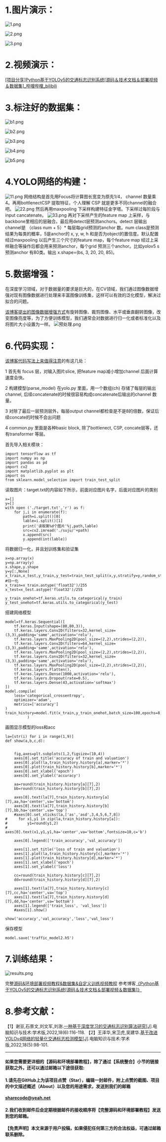 ﻿
# 1.图片演示：
![1.png](018af92b6053b90b664e19bf1da09332.png)

![2.png](761f359dd001f5f8cb8b1cb239aeeb46.png)

![3.png](030afb332f13e4bc6b0596b5aa365aa2.png)
# 2.视频演示：

[[项目分享]Python基于YOLOv5的交通标志识别系统[源码＆技术文档＆部署视频＆数据集]_哔哩哔哩_bilibili](https://www.bilibili.com/video/BV1Gg411Q7jU/?vd_source=bc9aec86d164b67a7004b996143742dc)

# 3.标注好的数据集：
![b1.png](62adeab6ed8dcfe56517b13a7e575bb3.png)

![b2.png](f4422dfba3bbfb604826e4699346fbe4.png)

![b3.png](58c0d1aa280cc0c77f1c507d97b1b4e6.png)

![b4.png](888add61eab5b53665e2128ed2cfafe8.png)

![b5.png](b618faf45cd351490d0362755e8e0cae.png)

# 4.YOLO网络的构建：
![11.png](472bdda4b1b5e1bdd999f42572323628.png)
网络结构是首先用Focus将计算图长宽变为原先1/4， channel 数量乘4。再用bottlenectCSP 提取特征，个人理解 CSP 就是更多不同channel的融合吧。
![22.png](a04a71c82ea4fecb18eb7123c15277a5.png)
然后再用maxpooling 下采样构建特征金字塔。下采样过每阶段与input cancatenate。 
![33.png](efa812bb804f0fb161e3c69ed54531d2.png)
再对下采样产生的feature map 上采样，与backbone里相应的层融合。最后用detect层预测anchors。detect 层输出channel是 （class num + 5）* 每层每grid预测的anchor 数。num class是预测结果为每类的概率，5是anchor的 x, y, w, h 和是否为object的置信度。默认配置经过maxpooling 以后产生三个尺寸的feature map，每个feature map 经过上采样融合等操作后都会用来预测anchor，每个grid 预测三个anchor。比如yolov5 s 预测anchor 有80类。输出 x.shape=(bs, 3, 20, 20, 85)。
# 5.数据增强：
在深度学习领域，对于数据量的要求是巨大的，在CV领域，我们通过图像数据增强对现有图像数据进行处理来丰富图像训练集，这样可以有效的泛化模型，解决过拟合的问题。

[该博客提出的图像数据增强方式](https://mbd.pub/o/bread/Yp6clZtx)有旋转图像、裁剪图像、水平或垂直翻转图像，改变图像亮度等，为了方便训练模型，我们通常会对数据进行归一化或者标准化以及将图片大小设置为一样。
![预处理.png](1b2765c8344e32b7e4caa27f19a765c0.png)


# 6.代码实现：
[该博客代码写法上来值得注意](https://afdian.net/item?plan_id=c673a3305e4f11ed83be52540025c377)的有这几处：

1 首先有 focus 层，对输入图片slice, 把feature map减小增加channel 后面计算速度会快。

2 构建模型(parse_model) 在yolo.py 里面，用一个数组(ch) 存储了每层的输出channel, 后续concatenate的时候很容易构成concatenate后输出的channel 数量。

3 对除了最后一层预测层外，每层output channel都检查是不是8的倍数，保证后续concate的时候不会出问题

4 common.py 里面是各种basic block, 除了bottlenect, CSP, concate层等，还有transformer 等层。 

首先导入相关模块：
```
import tensorflow as tf
import numpy as np
import pandas as pd 
import cv2
import matplotlib.pyplot as plt
import os
from sklearn.model_selection import train_test_split
```
读取图片：target.txt的内容如下所示，前面对应图片名字，后面对应图片的类别
```
x=[]
y=[]
with open ('./target.txt','r') as f:
    for j,i in enumerate(f):
        path=i.split()[0]
        lable=i.split()[1]
        print('读取第%d个图片'%j,path,lable)
        src=cv2.imread('./suju/'+path)
        x.append(src)
        y.append(int(lable))

```
将数据归一化，并且划训练集和验证集
```
x=np.array(x)
y=np.array(y)
x.shape,y.shape
y=y[:,None]
x_train,x_test,y_train,y_test=train_test_split(x,y,stratify=y,random_state=0)
#归一化
x_train=x_train.astype('float32')/255
x_test=x_test.astype('float32')/255

y_train_onehot=tf.keras.utils.to_categorical(y_train)
y_test_onehot=tf.keras.utils.to_categorical(y_test)

```
搭建网络模型
```
model=tf.keras.Sequential([
    tf.keras.Input(shape=(80,80,3)),
    tf.keras.layers.Conv2D(filters=32,kernel_size=(3,3),padding='same',activation='relu'),
    tf.keras.layers.MaxPooling2D(pool_size=(2,2),strides=(2,2)),
    tf.keras.layers.Conv2D(filters=64,kernel_size=(3,3),padding='same',activation='relu'),
    tf.keras.layers.MaxPooling2D(pool_size=(2,2),strides=(2,2)),
    tf.keras.layers.Conv2D(filters=32,kernel_size=(3,3),padding='same',activation='relu'),
    tf.keras.layers.MaxPooling2D(pool_size=(2,2),strides=(2,2)),
    tf.keras.layers.Flatten(),
    tf.keras.layers.Dense(1000,activation='relu'),
    tf.keras.layers.Dropout(rate=0.5),
    tf.keras.layers.Dense(43,activation='softmax')
])
model.compile(
    loss='categorical_crossentropy',
    optimizer='adam',
    metrics=['accuracy']
)
train_history=model.fit(x_train,y_train_onehot,batch_size=100,epochs=8,validation_split=0.2,verbose=1,
          )

```
画图显示模型的loss和acc
```
la=[str(i) for i in range(1,9)]
def show(a,b,c,d):
    
    
    fig,axes=plt.subplots(1,2,figsize=(10,4))
    axes[0].set_title('accuracy of train and valuation')
    axes[0].plot(la,train_history.history[a],marker='*')
    axes[0].plot(train_history.history[b],marker='*')
    axes[0].set_xlabel('epoch')
    axes[0].set_ylabel('accuracy')
    
    aa=round(train_history.history[a][7],2)
    bb=round(train_history.history[b][7],2)
    
    axes[0].text(la[7],train_history.history[a][7],aa,ha='center',va='bottom')
    axes[0].text(la[7],train_history.history[b][7],bb,ha='center',va='top')
    #axes[0].set_xticks(la,['as','asd',3,4,5,6,7,8])
#     for x1,y1 in zip(la,train_history.history[a]):
#         y1=round(y1,2)
#         axes[0].text(x1,y1,y1,ha='center',va='bottom',fontsize=10,c='b')
        
    axes[0].legend(['train_accuracy','val_accuracy'])
    
    axes[1].set_title('loss of train and valuation')
    axes[1].plot(la,train_history.history[c],marker='*')
    axes[1].plot(train_history.history[d],marker='*')
    axes[1].set_xlabel('epoch')
    axes[1].set_ylabel('loss')
    
    cc=round(train_history.history[c][7],2)
    dd=round(train_history.history[d][7],2)
    
    axes[1].text(la[7],train_history.history[c][7],cc,ha='center',va='top')
    axes[1].text(la[7],train_history.history[d][7],dd,ha='center',va='bottom')
    axes[1].legend(['train_loss', 'val_loss'])
    #axes[1].show()

show('accuracy','val_accuracy','loss','val_loss')
```
保存模型
```
model.save('traffic_model2.h5')
```
# 7.训练结果：
![results.png](8e1a04bd14d7d5f49f4627bd3da34123.png)

完整[源码&环境部署视频教程&数据集&自定义训练视频教程](https://s.xiaocichang.com/s/caf5a2)
参考博客[《Python基于YOLOv5的交通标志识别系统\[源码＆技术文档＆部署视频＆数据集\]》](https://mbd.pub/o/qunma/work)

# 8.参考文献：
【1】谢豆,石景文,刘文军,刘澍.[一种基于深度学习的交通标志识别算法研究[J]](http://yuxiqbs.cqvip.com/Qikan/Article/Detail?id=7106892593&from=Qikan_Article_Detail).电脑知识与技术:学术版,2022,18(6):116-118.
【2】王泽华,宋卫虎,吴建华.[基于改进YOLOv4网络的轻量化交通标志检测模型[J]](http://yuxiqbs.cqvip.com/Qikan/Article/Detail?id=7106890735&from=Qikan_Article_Detail).电脑知识与技术:学术版,2022,18(5):98-101.





---
#### 如果您需要更详细的【源码和环境部署教程】，除了通过【系统整合】小节的链接获取之外，还可以通过邮箱以下途径获取:
#### 1.请先在GitHub上为该项目点赞（Star），编辑一封邮件，附上点赞的截图、项目的中文描述概述（About）以及您的用途需求，发送到我们的邮箱
#### sharecode@yeah.net
#### 2.我们收到邮件后会定期根据邮件的接收顺序将【完整源码和环境部署教程】发送到您的邮箱。
#### 【免责声明】本文来源于用户投稿，如果侵犯任何第三方的合法权益，可通过邮箱联系删除。